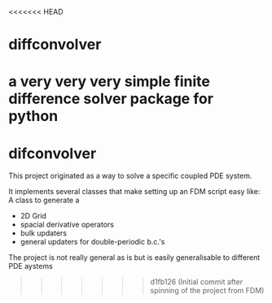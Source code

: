 <<<<<<< HEAD
# diffconvolver
a very very very simple finite difference solver package for python
=======
# difconvolver

This project originated as a way to solve a specific coupled PDE system.

It implements several classes that make setting up an FDM script easy like:
A class to generate a 
- 2D Grid
- spacial derivative operators
- bulk updaters
- general updaters for double-periodic b.c.'s

The project is not really general as is but is easily generalisable to different PDE aystems
>>>>>>> d1fb126 (Initial commit after spinning of the project from FDM)
